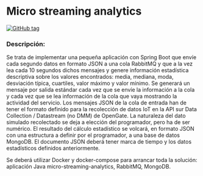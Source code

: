 # Micro streaming analytics

[![GitHub tag](https://img.shields.io/badge/tag-v1.0.0-green.svg)](https://_/tags/1.0.0)

### Descripción:
Se trata de implementar una pequeña aplicación con Spring Boot que envíe cada segundo datos en formato JSON a una cola RabbitMQ y que a la vez lea cada 10 segundos dichos mensajes y genere información estadística descriptiva sobre los valores encontrados: media, mediana, moda, desviación típica, cuartiles, valor máximo y valor mínimo.
Se generará un mensaje por salida estándar cada vez que se envíe la información a la cola y cada vez que se lea información de la cola que vaya mostrando la actividad del servicio.  Los mensajes JSON de la cola de entrada han de tener el formato definido para la recolección de datos IoT en la API sur Data Collection / Datastream (no DMM) de OpenGate.
La naturaleza del dato simulado recolectado se deja a elección del programador, pero ha de ser numérico.  El resultado del cálculo estadístico se volcará, en formato JSON con una estructura a definir por el programador, a una base de datos MongoDB. El documento JSON deberá tener marca de tiempo y los datos estadísticos definidos anteriormente.

Se deberá utilizar Docker y docker-compose para arrancar toda la solución: aplicación Java micro-streaming-analytics, RabbitMQ, MongoDB.


